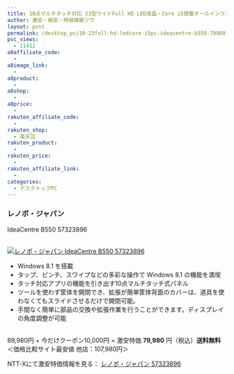 ```yaml
---
title: 10点マルチタッチ対応 23型ワイドFull HD LED液晶・Core i5搭載オールインワンPC レノボ IdeaCentre B550 激安特価79,980円！送料無料！
author: 激安・格安・特価情報ツウ
layout: post
permalink: /desktop_pc/10-23full-hd-ledcore-i5pc-ideacentre-b550-79980.html
pvc_views:
  - 21412
a8affiliate_code:
  - 
a8image_link:
  - 
a8product:
  - 
a8shop:
  - 
a8price:
  - 
rakuten_affiliate_code:
  - 
rakuten_shop:
  - 楽天店
rakuten_product:
  - 
rakuten_price:
  - 
rakuten_affiliate_link:
  - 
categories:
  - デスクトップPC
---
```

### レノボ・ジャパン  
IdeaCentre B550 57323896

<div class="img-bg2 img_L">
  <a href="http://px.a8.net/svt/ejp?a8mat=ZYP6S+8IMA3E+S1Q+BWGDT&#038;a8ejpredirect=http://nttxstore.jp/_II_LN14615087" target="_blank"><br /> <img border="0" alt="レノボ・ジャパン IdeaCentre B550 57323896" src="http://i2.wp.com/image.nttxstore.jp/l2_images/L/LN/LN14615087.jpg?w=120" data-recalc-dims="1" /></a>
</div>

<!--more-->

  * Windows 8.1 を搭載
  * タップ、ピンチ、スワイプなどの多彩な操作で Windows 8.1 の機能を満喫
  * タッチ対応アプリの機能を引き出す10点マルチタッチ式パネル
  * ツールを使わず筐体を開閉でき、拡張が簡単筐体背面のカバーは、道具を使わなくてもスライドさせるだけで開閉可能。
  * 手間なく簡単に部品の交換や拡張作業を行うことができます。ディスプレイの角度調整が可能

<br clear="all" />89,980円 + 今だけクーポン10,000円 = 激安特価 <span class="tokka-price"><strong>79,980</strong></span> 円（税込）**送料無料**  
＜価格比較サイト最安値 他店：107,980円＞  
  
NTT-Xにて激安特価情報を見る： <span class="fs150p"><a href="http://px.a8.net/svt/ejp?a8mat=ZYP6S+8IMA3E+S1Q+BWGDT&#038;a8ejpredirect=http://nttxstore.jp/_II_LN14615087" target="_blank">レノボ・ジャパン 57323896</a></span>